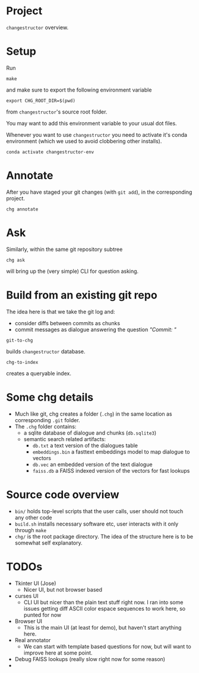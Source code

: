 # Project
`changestructor` overview.

# Setup

Run

```
make
```

and make sure to export the following environment variable

```
export CHG_ROOT_DIR=$(pwd)
```

from `changestructor`'s source root folder.

You may want to add this environment variable to your usual dot files.


Whenever you want to use `changestructor` you need to activate it's conda
environment (which we used to avoid clobbering other installs).

```
conda activate changestructor-env
```


# Annotate
After you have staged your git changes (with `git add`), in the
corresponding project.

```
chg annotate
```

# Ask
Similarly, within the same git repository subtree

```
chg ask
```

will bring up the (very simple) CLI for question asking.


# Build from an existing git repo
The idea here is that we take the git log and:
  * consider diffs between commits as chunks
  * commit messages as dialogue answering the question *"Commit: "*


```
git-to-chg
```

builds `changestructor` database.


```
chg-to-index
```

creates a queryable index.

# Some chg details
* Much like git, chg creates a folder (`.chg`) in the same location as
corresponding `.git` folder.
* The `.chg` folder contains:
  * a sqlite database of dialogue and chunks (`db.sqlite3`)
  * semantic search related artifacts:
    - `db.txt` a text version of the dialogues table
    - `embeddings.bin` a fasttext embeddings model to map dialogue to vectors
    - `db.vec` an embedded version of the text dialogue
    - `faiss.db` a FAISS indexed version of the vectors for fast lookups


# Source code overview
* `bin/` holds top-level scripts that the user calls, user should not touch any other code
* `build.sh` installs necessary software etc, user interacts with it only through `make`
* `chg/` is the root package directory. The idea of the structure here is to be somewhat
self explanatory.




# TODOs
* Tkinter UI (Jose)
  - Nicer UI, but not browser based
* curses UI
  - CLI UI but nicer than the plain text stuff right now. I ran into some issues
  getting diff ASCII color espace sequences to work here, so punted for now
* Browser UI
  - This is the main UI (at least for demo), but haven't start anything here.
* Real annotator
  - We can start with template based questions for now, but will want to improve here at some point.
* Debug FAISS lookups (really slow right now for some reason)
*
